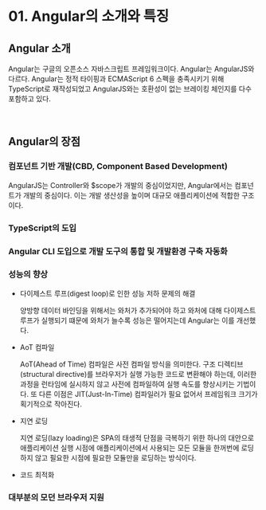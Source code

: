 # 01. Angular의 소개와 특징

<ABG/>

## Angular 소개

Angular는 구글의 오픈소스 자바스크립트 프레임워크이다. Angular는 AngularJS와 다르다. Angular는 정적 타이핑과 ECMAScript 6 스펙을 충족시키기 위해 TypeScript로 재작성되었고 AngularJS와는 호환성이 없는 브레이킹 체인지를 다수 포함하고 있다. 

<br/>

## Angular의 장점

### 컴포넌트 기반 개발(CBD, Component Based Development)

AngularJS는 Controller와 $scope가 개발의 중심이었지만, Angular에서는 컴포넌트가 개발의 중심이다. 이는 개발 생산성을 높이며 대규모 애플리케이션에 적합한 구조이다.

### TypeScript의 도입

### Angular CLI 도입으로 개발 도구의 통합 및 개발환경 구축 자동화

### 성능의 향상

- 다이제스트 루프(digest loop)로 인한 성능 저하 문제의 해결

  양방향 데이터 바인딩을 위해서는 와처가 추가되어야 하고 와처에 대해 다이제스트 루프가 실행되기 떄문에 와처가 늘수록 성능은 떨어지는데 Angular는 이를 개선했다.

- AoT 컴파일

  AoT(Ahead of Time) 컴파일은 사전 컴파일 방식을 의미한다. 구조 디렉티브(structural directive)를 브라우저가 실행 가능한 코드로 변환해야 하는데, 이러한 과정을 런타임에 실시하지 않고 사전에 컴파일하여 실행 속도를 향상시키는 기법이다. 또 다른 이점은 JIT(Just-In-Time) 컴파일러가 필요 없어서 프레임워크 크기가 획기적으로 작아진다.

- 지연 로딩

  지연 로딩(lazy loading)은 SPA의 태생적 단점을 극복하기 위한 하나의 대안으로 애플리케이션 실행 시점에 애플리케이션에서 사용되는 모든 모듈을 한꺼번에 로딩하지 않고 필요한 시점에 필요한 모듈만을 로딩하는 방식이다.

- 코드 최적화

### 대부분의 모던 브라우저 지원











